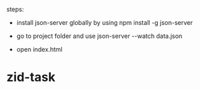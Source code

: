 steps:

-   install json-server globally by using npm install -g json-server

-   go to project folder and use json-server --watch data.json

-   open index.html
# zid-task
